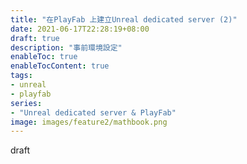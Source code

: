 ```yaml
---
title: "在PlayFab 上建立Unreal dedicated server (2)"
date: 2021-06-17T22:28:19+08:00
draft: true
description: "事前環境設定"
enableToc: true
enableTocContent: true
tags:
- unreal
- playfab
series:
- "Unreal dedicated server & PlayFab"
image: images/feature2/mathbook.png
---
```


draft